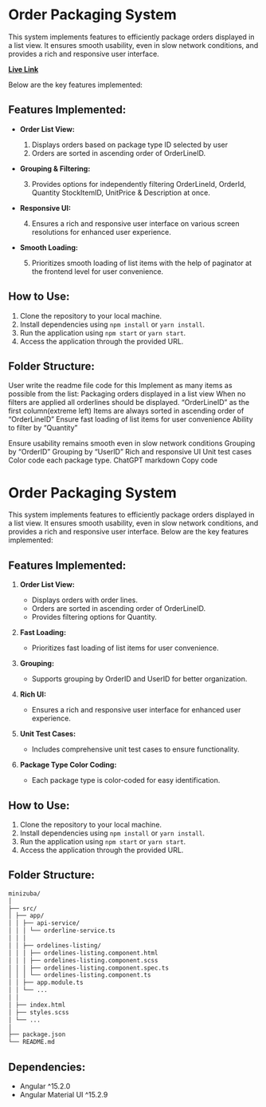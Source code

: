 # Order Packaging System

This system implements features to efficiently package orders displayed in a list view. It ensures smooth usability, even in slow network conditions, and provides a rich and responsive user interface.

**[Live Link](https://viswasai13.github.io/MiniZuba/)**

Below are the key features implemented:

## Features Implemented:

- **Order List View:**

  1. Displays orders based on package type ID selected by user
  2. Orders are sorted in ascending order of OrderLineID.

- **Grouping & Filtering:**

  3. Provides options for independently filtering OrderLineId, OrderId, Quantity StockItemID, UnitPrice & Description at once.

- **Responsive UI:**

  4. Ensures a rich and responsive user interface on various screen resolutions for enhanced user experience.

- **Smooth Loading:**

  5. Prioritizes smooth loading of list items with the help of paginator at the frontend level for user convenience.

<!-- 5. **Unit Test Cases:**

   - Includes comprehensive unit test cases to ensure functionality.

6. **Package Type Color Coding:**
   - Each package type is color-coded for easy identification. -->

## How to Use:

1. Clone the repository to your local machine.
2. Install dependencies using `npm install` or `yarn install`.
3. Run the application using `npm start` or `yarn start`.
4. Access the application through the provided URL.

## Folder Structure:

User
write the readme file code for this
Implement as many items as possible from the list:
Packaging orders displayed in a list view
When no filters are applied all orderlines should be displayed.
“OrderLineID” as the first column(extreme left)
Items are always sorted in ascending order of “OrderLineID”
Ensure fast loading of list items for user convenience
Ability to filter by “Quantity”

Ensure usability remains smooth even in slow network conditions
Grouping by “OrderID”
Grouping by “UserID”
Rich and responsive UI
Unit test cases
Color code each package type.
ChatGPT
markdown
Copy code

# Order Packaging System

This system implements features to efficiently package orders displayed in a list view. It ensures smooth usability, even in slow network conditions, and provides a rich and responsive user interface. Below are the key features implemented:

## Features Implemented:

1. **Order List View:**

   - Displays orders with order lines.
   - Orders are sorted in ascending order of OrderLineID.
   - Provides filtering options for Quantity.

2. **Fast Loading:**

   - Prioritizes fast loading of list items for user convenience.

3. **Grouping:**

   - Supports grouping by OrderID and UserID for better organization.

4. **Rich UI:**

   - Ensures a rich and responsive user interface for enhanced user experience.

5. **Unit Test Cases:**

   - Includes comprehensive unit test cases to ensure functionality.

6. **Package Type Color Coding:**
   - Each package type is color-coded for easy identification.

## How to Use:

1. Clone the repository to your local machine.
2. Install dependencies using `npm install` or `yarn install`.
3. Run the application using `npm start` or `yarn start`.
4. Access the application through the provided URL.

## Folder Structure:

```bash
minizuba/
│
├── src/
│ ├── app/
│ │ ├── api-service/
│ │ │ └── orderline-service.ts
│ │ │
│ │ ├── ordelines-listing/
│ │ │ ├── ordelines-listing.component.html
│ │ │ ├── ordelines-listing.component.scss
│ │ │ ├── ordelines-listing.component.spec.ts
│ │ │ └── ordelines-listing.component.ts
│ │ ├── app.module.ts
│ │ └── ...
│ │
│ ├── index.html
│ ├── styles.scss
│ └── ...
│
├── package.json
└── README.md
```

## Dependencies:

- Angular ^15.2.0
- Angular Material UI ^15.2.9
